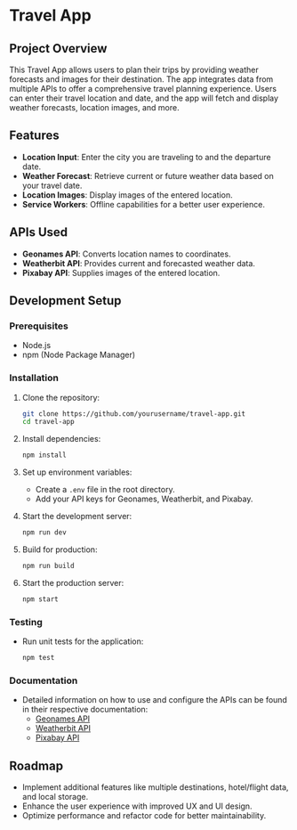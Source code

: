 # Travel App

## Project Overview

This Travel App allows users to plan their trips by providing weather forecasts and images for their destination. The app integrates data from multiple APIs to offer a comprehensive travel planning experience. Users can enter their travel location and date, and the app will fetch and display weather forecasts, location images, and more.

## Features

- **Location Input**: Enter the city you are traveling to and the departure date.
- **Weather Forecast**: Retrieve current or future weather data based on your travel date.
- **Location Images**: Display images of the entered location.
- **Service Workers**: Offline capabilities for a better user experience.

## APIs Used

- **Geonames API**: Converts location names to coordinates.
- **Weatherbit API**: Provides current and forecasted weather data.
- **Pixabay API**: Supplies images of the entered location.

## Development Setup

### Prerequisites

- Node.js
- npm (Node Package Manager)

### Installation

1. Clone the repository:
    ```bash
    git clone https://github.com/yourusername/travel-app.git
    cd travel-app
    ```

2. Install dependencies:
    ```bash
    npm install
    ```

3. Set up environment variables:
    - Create a `.env` file in the root directory.
    - Add your API keys for Geonames, Weatherbit, and Pixabay.

4. Start the development server:
    ```bash
    npm run dev
    ```

5. Build for production:
    ```bash
    npm run build
    ```

6. Start the production server:
    ```bash
    npm start
    ```

### Testing

- Run unit tests for the application:
    ```bash
    npm test
    ```

### Documentation

- Detailed information on how to use and configure the APIs can be found in their respective documentation:
  - [Geonames API](http://www.geonames.org/)
  - [Weatherbit API](https://www.weatherbit.io/)
  - [Pixabay API](https://pixabay.com/api/)

## Roadmap

- Implement additional features like multiple destinations, hotel/flight data, and local storage.
- Enhance the user experience with improved UX and UI design.
- Optimize performance and refactor code for better maintainability.

